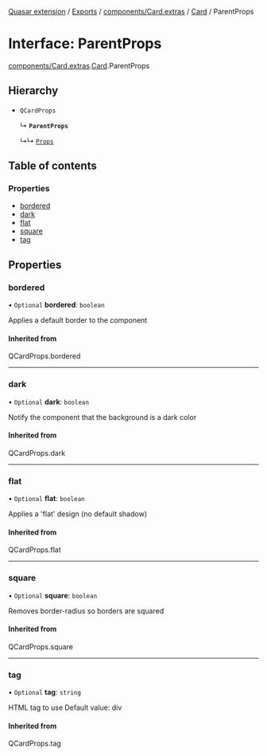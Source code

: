 [Quasar extension](../index.md) / [Exports](../modules.md) / [components/Card.extras](../modules/components_Card_extras.md) / [Card](../modules/components_Card_extras.Card.md) / ParentProps

# Interface: ParentProps

[components/Card.extras](../modules/components_Card_extras.md).[Card](../modules/components_Card_extras.Card.md).ParentProps

## Hierarchy

- `QCardProps`

  ↳ **`ParentProps`**

  ↳↳ [`Props`](components_Card_extras.Card.Props.md)

## Table of contents

### Properties

- [bordered](components_Card_extras.Card.ParentProps.md#bordered)
- [dark](components_Card_extras.Card.ParentProps.md#dark)
- [flat](components_Card_extras.Card.ParentProps.md#flat)
- [square](components_Card_extras.Card.ParentProps.md#square)
- [tag](components_Card_extras.Card.ParentProps.md#tag)

## Properties

### bordered

• `Optional` **bordered**: `boolean`

Applies a default border to the component

#### Inherited from

QCardProps.bordered

___

### dark

• `Optional` **dark**: `boolean`

Notify the component that the background is a dark color

#### Inherited from

QCardProps.dark

___

### flat

• `Optional` **flat**: `boolean`

Applies a 'flat' design (no default shadow)

#### Inherited from

QCardProps.flat

___

### square

• `Optional` **square**: `boolean`

Removes border-radius so borders are squared

#### Inherited from

QCardProps.square

___

### tag

• `Optional` **tag**: `string`

HTML tag to use
Default value: div

#### Inherited from

QCardProps.tag
